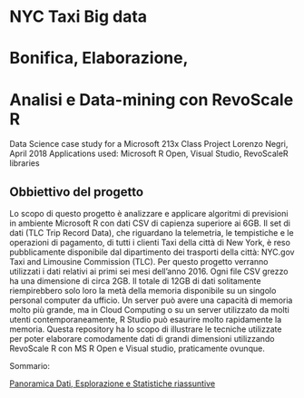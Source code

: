 # NYC Taxi Big data
# Bonifica, Elaborazione, 
# Analisi e Data-mining con RevoScale R
Data Science case study for a Microsoft 213x Class Project
Lorenzo Negri, April 2018
Applications used: Microsoft R Open, Visual Studio, RevoScaleR libraries

## Obbiettivo del progetto 

Lo scopo di questo progetto è analizzare e applicare algoritmi di previsioni in ambiente Microsoft R con dati CSV di capienza superiore ai 6GB. Il set di dati (TLC Trip Record Data), che riguardano la telemetria, le tempistiche e le operazioni di pagamento, di tutti i clienti Taxi della città di New York, è reso pubblicamente disponibile dal dipartimento dei trasporti della città: NYC.gov Taxi and Limousine Commission (TLC). Per questo progetto verranno utilizzati i dati relativi ai primi sei mesi dell’anno 2016. Ogni file CSV grezzo ha una dimensione di circa 2GB. Il totale di 12GB di dati solitamente riempirebbero solo loro la metà della memoria disponibile su un singolo personal computer da ufficio. Un server può avere una capacità di memoria molto più grande, ma in Cloud Computing o su un server utilizzato da molti utenti contemporaneamente, R Studio può esaurire molto rapidamente la memoria. Questa repository ha lo scopo di illustrare le tecniche utilizzate per poter elaborare comodamente dati di grandi dimensioni utilizzando RevoScale R con MS R Open e Visual studio, praticamente ovunque.

Sommario:

[Panoramica Dati, Esplorazione e Statistiche riassuntive](https://github.com/LorenzoNegri/Analisi-Taxi-BigData/blob/master/01_Panoramica_Esplorazione_Statistiche.pdf)
